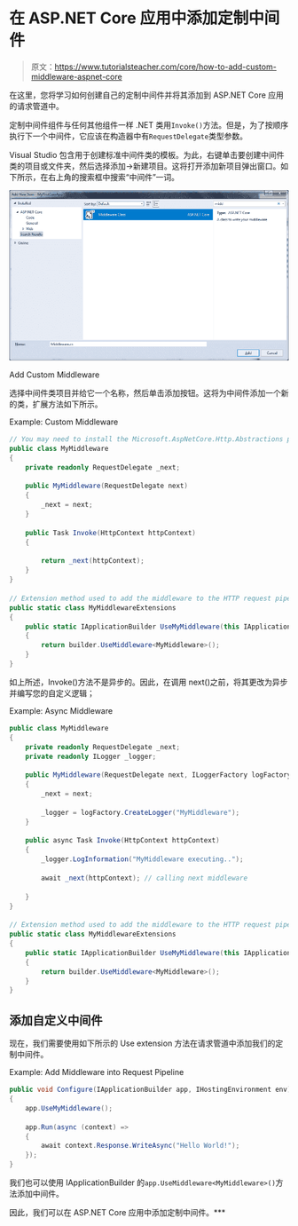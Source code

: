 # 在 ASP.NET Core 应用中添加定制中间件

> 原文：<https://www.tutorialsteacher.com/core/how-to-add-custom-middleware-aspnet-core>

在这里，您将学习如何创建自己的定制中间件并将其添加到 ASP.NET Core 应用的请求管道中。

定制中间件组件与任何其他组件一样 .NET 类用`Invoke()`方法。但是，为了按顺序执行下一个中间件，它应该在构造器中有`RequestDelegate`类型参数。

Visual Studio 包含用于创建标准中间件类的模板。为此，右键单击要创建中间件类的项目或文件夹，然后选择添加->新建项目。这将打开添加新项目弹出窗口。如下所示，在右上角的搜索框中搜索“中间件”一词。

[![Logging Infrastructure .NET Core](img/a3da17da7c592439ca54f706dca06f7d.png)](../../Content/images/core/custom-middleware.png)

Add Custom Middleware



选择中间件类项目并给它一个名称，然后单击添加按钮。这将为中间件添加一个新的类，扩展方法如下所示。

Example: Custom Middleware 

```cs
// You may need to install the Microsoft.AspNetCore.Http.Abstractions package into your project
public class MyMiddleware
{
    private readonly RequestDelegate _next;

    public MyMiddleware(RequestDelegate next)
    {
        _next = next;
    }

    public Task Invoke(HttpContext httpContext)
    {

        return _next(httpContext);
    }
}

// Extension method used to add the middleware to the HTTP request pipeline.
public static class MyMiddlewareExtensions
{
    public static IApplicationBuilder UseMyMiddleware(this IApplicationBuilder builder)
    {
        return builder.UseMiddleware<MyMiddleware>();
    }
} 
```

如上所述，Invoke()方法不是异步的。因此，在调用 next()之前，将其更改为异步并编写您的自定义逻辑；

Example: Async Middleware 

```cs
public class MyMiddleware
{
    private readonly RequestDelegate _next;
    private readonly ILogger _logger;

    public MyMiddleware(RequestDelegate next, ILoggerFactory logFactory)
    {
        _next = next;

        _logger = logFactory.CreateLogger("MyMiddleware");
    }

    public async Task Invoke(HttpContext httpContext)
    {
        _logger.LogInformation("MyMiddleware executing..");

        await _next(httpContext); // calling next middleware

    }
}

// Extension method used to add the middleware to the HTTP request pipeline.
public static class MyMiddlewareExtensions
{
    public static IApplicationBuilder UseMyMiddleware(this IApplicationBuilder builder)
    {
        return builder.UseMiddleware<MyMiddleware>();
    }
} 
```

## 添加自定义中间件

现在，我们需要使用如下所示的 Use extension 方法在请求管道中添加我们的定制中间件。

Example: Add Middleware into Request Pipeline 

```cs
public void Configure(IApplicationBuilder app, IHostingEnvironment env)
{
    app.UseMyMiddleware();

    app.Run(async (context) =>
    {
        await context.Response.WriteAsync("Hello World!");
    });
} 
```

我们也可以使用 IApplicationBuilder 的`app.UseMiddleware<MyMiddleware>()`方法添加中间件。

因此，我们可以在 ASP.NET Core 应用中添加定制中间件。***